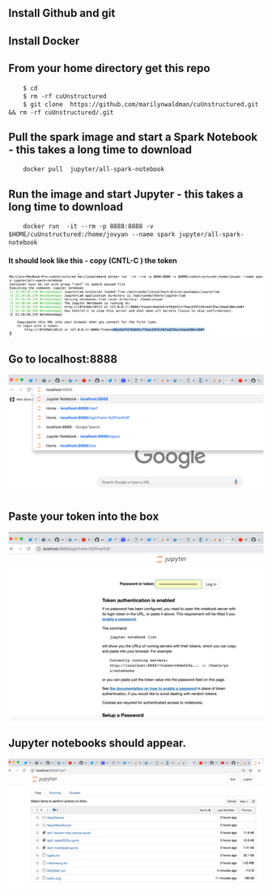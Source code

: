 ##  Install Github and git
##  Install Docker
##  From your home directory get this repo


````
    $ cd
    $ rm -rf cuUnstructured
    $ git clone  https://github.com/marilynwaldman/cuUnstructured.git && rm -rf cuUnstructured/.git

````




##  Pull the spark image and start a Spark Notebook - this takes a long time to download

````
    docker pull  jupyter/all-spark-notebook

```` 


##  Run the image and start Jupyter - this takes a long time to download

````
    docker run  -it --rm -p 8888:8888 -v $HOME/cuUnstructured:/home/jovyan --name spark jupyter/all-spark-notebook

```` 
#### It should look like this - copy (CNTL-C ) the token

![Screenshot](token.png)


##  Go to localhost:8888

![Screenshot](localhost.png) 

##  Paste your token into the box

![Screenshot](copypastetoken.png) 

##  Jupyter notebooks should appear.

![Screenshot](sparknotebook.png) 





